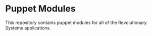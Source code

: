 Puppet Modules
==============
This repository contains puppet modules for all of the Revolutionary Systems applications.

